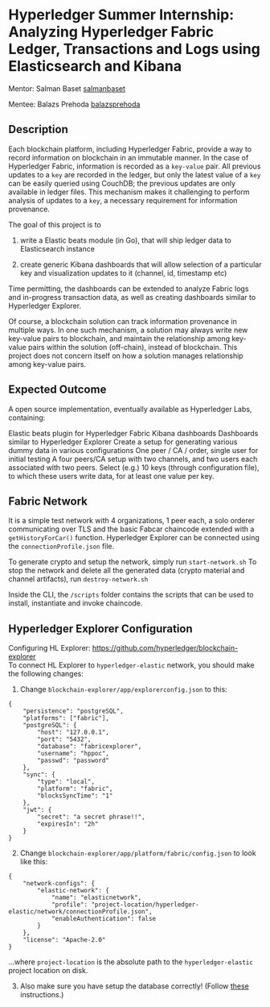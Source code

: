 # Hyperledger Summer Internship: Analyzing Hyperledger Fabric Ledger, Transactions and Logs using Elasticsearch and Kibana

Mentor: Salman Baset [salmanbaset](https://github.com/salmanbaset)

Mentee: Balazs Prehoda [balazsprehoda](https://github.com/balazsprehoda)

## Description

Each blockchain platform, including Hyperledger Fabric, provide a way to record information on blockchain in an immutable manner. In the case of Hyperledger Fabric, information is recorded as a `key-value` pair. All previous updates to a `key` are recorded in the ledger, but only the latest value of a `key` can be easily queried using CouchDB; the previous updates are only available in ledger files. This mechanism makes it challenging to perform analysis of updates to a `key`, a necessary requirement for information provenance.

The goal of this project is to

1. write a Elastic beats module (in Go), that will ship ledger data to Elasticsearch instance

2. create generic Kibana dashboards that will allow selection of a particular key and visualization updates to it (channel, id, timestamp etc)

Time permitting, the dashboards can be extended to analyze Fabric logs and in-progress transaction data, as well as creating dashboards similar to Hyperledger Explorer.

Of course, a blockchain solution can track information provenance in multiple ways. In one such mechanism, a solution may always write new key-value pairs to blockchain, and maintain the relationship among key-value pairs within the solution (off-chain), instead of blockchain. This project does not concern itself on how a solution manages relationship among key-value pairs.

## Expected Outcome

A open source implementation, eventually available as Hyperledger Labs, containing:

Elastic beats plugin for Hyperledger Fabric
Kibana dashboards
Dashboards similar to Hyperledger Explorer
Create a setup for generating various dummy data in various configurations
One peer / CA / order, single user for initial testing
A four peers/CA setup with two channels, and two users each associated with two peers. Select (e.g.) 10 keys (through configuration file), to which these users write data, for at least one value per key.

## Fabric Network

It is a simple test network with 4 organizations, 1 peer each, a solo orderer communicating over TLS and the basic Fabcar chaincode extended with a `getHistoryForCar()` function. Hyperledger Explorer can be connected using the `connectionProfile.json` file.

To generate crypto and setup the network, simply run `start-network.sh`
To stop the network and delete all the generated data (crypto material and channel artifacts), run `destroy-network.sh`

Inside the CLI, the `/scripts` folder contains the scripts that can be used to install, instantiate and invoke chaincode.

## Hyperledger Explorer Configuration

Configuring HL Explorer: https://github.com/hyperledger/blockchain-explorer  
To connect HL Explorer to `hyperledger-elastic` network, you should make the following changes:

1. Change `blockchain-explorer/app/explorerconfig.json` to this:

```
{
	"persistence": "postgreSQL",
	"platforms": ["fabric"],
	"postgreSQL": {
		"host": "127.0.0.1",
		"port": "5432",
		"database": "fabricexplorer",
		"username": "hppoc",
		"passwd": "password"
	},
	"sync": {
		"type": "local",
		"platform": "fabric",
		"blocksSyncTime": "1"
	},
	"jwt": {
		"secret": "a secret phrase!!",
		"expiresIn": "2h"
	}
}
```

2. Change `blockchain-explorer/app/platform/fabric/config.json` to look like this:

```
{
	"network-configs": {
		"elastic-network": {
			"name": "elasticnetwork",
			"profile": "project-location/hyperledger-elastic/network/connectionProfile.json",
			"enableAuthentication": false
		}
	},
	"license": "Apache-2.0"
}
```

...where `project-location` is the absolute path to the `hyperledger-elastic` project location on disk.

3. Also make sure you have setup the database correctly! (Follow [these](https://github.com/hyperledger/blockchain-explorer#50-database-setup----) instructions.)

